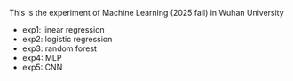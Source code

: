 This is the experiment of Machine Learning (2025 fall) in Wuhan University

- exp1: linear regression
- exp2: logistic regression
- exp3: random forest
- exp4: MLP
- exp5: CNN
